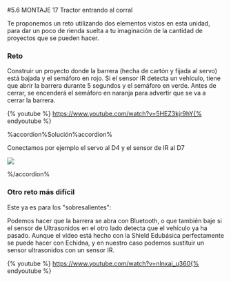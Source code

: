 #5.6 MONTAJE 17 Tractor entrando al corral

Te proponemos un reto utilizando dos elementos vistos en esta unidad, para dar un poco de rienda suelta a tu imaginación de la cantidad de proyectos que se pueden hacer.

### Reto
Construir un proyecto donde la barrera (hecha de cartón y fijada al servo) está bajada y el semáforo en rojo.
Si el sensor IR detecta un vehículo, tiene que abrir la barrera durante 5 segundos y el semáforo en verde.
Antes de cerrar, se encenderá el semáforo en naranja para advertir que se va a cerrar la barrera.

{% youtube %} https://www.youtube.com/watch?v=5HEZ3kjr9hY{% endyoutube %}

%accordion%Solución%accordion%

Conectamos por ejemplo el servo al D4 y el sensor de IR al D7

![](/assets/tractor.png)

%/accordion%

### Otro reto más difícil
Este ya es para los "sobresalientes":

Podemos hacer que la barrera se abra con Bluetooth, o que también baje si el sensor de Ultrasonidos en el otro lado detecta que el vehículo ya ha pasado.
Aunque el vídeo está hecho con la Shield Edubásica perfectamente se puede hacer con Echidna, y en nuestro caso podemos sustituir un sensor ultrasonidos con un sensor IR.

{% youtube %}  https://www.youtube.com/watch?v=nlnxai_u360{% endyoutube %}  
